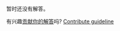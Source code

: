 
暂时还没有解答。

有兴趣[贡献你的解答](https://github.com/BFEdev/BFE.dev-solutions/blob/main/typescript/implement-mapunion-u-m_zh.md)吗? [Contribute guideline](https://github.com/BFEdev/BFE.dev-solutions#how-to-contribute)
